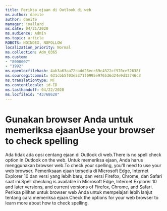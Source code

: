```yaml
---
title: Periksa ejaan di Outlook di web
ms.author: daeite
author: daeite
manager: joallard
ms.date: 04/21/2020
ms.audience: Admin
ms.topic: article
ROBOTS: NOINDEX, NOFOLLOW
localization_priority: Normal
ms.collection: Adm_O365
ms.custom:
- "8000007"
- "1992"
ms.openlocfilehash: 4ab3a63aa72cadd26ecc69c4322cf970ce52638f
ms.sourcegitcommit: 631cbb5f03e5371f0995e976536d24e9d13746c3
ms.translationtype: MT
ms.contentlocale: id-ID
ms.lasthandoff: 04/22/2020
ms.locfileid: "43768620"
---
```

# <a name="use-your-browser-to-check-spelling"></a><span data-ttu-id="6aa64-102">Gunakan browser Anda untuk memeriksa ejaan</span><span class="sxs-lookup"><span data-stu-id="6aa64-102">Use your browser to check spelling</span></span>

<span data-ttu-id="6aa64-103">Ada tidak ada opsi centang ejaan di Outlook di web.</span><span class="sxs-lookup"><span data-stu-id="6aa64-103">There is no spell check option in Outlook on the web.</span></span> <span data-ttu-id="6aa64-104">Untuk memeriksa ejaan, Anda harus menggunakan browser web.</span><span class="sxs-lookup"><span data-stu-id="6aa64-104">To check your spelling, you'll need to use your web browser.</span></span> <span data-ttu-id="6aa64-105">Pemeriksaan ejaan tersedia di Microsoft Edge, Internet Explorer 10 dan versi yang lebih baru, dan versi Firefox, Chrome, dan Safari saat ini.</span><span class="sxs-lookup"><span data-stu-id="6aa64-105">Spell checking is available in Microsoft Edge, Internet Explorer 10 and later versions, and current versions of Firefox, Chrome, and Safari.</span></span> <span data-ttu-id="6aa64-106">Periksa pilihan untuk browser web Anda untuk mempelajari lebih lanjut tentang cara memeriksa ejaan.</span><span class="sxs-lookup"><span data-stu-id="6aa64-106">Check the options for your web browser to learn more about how to check spelling.</span></span>